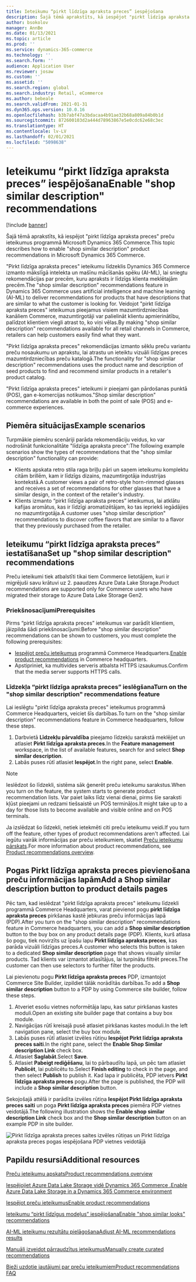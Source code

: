 ```yaml
---
title: Ieteikumu “pirkt līdzīga apraksta preces” iespējošana
description: Šajā tēmā aprakstīts, kā iespējot "pirkt līdzīga apraksta preces" preču ieteikumus programmā Microsoft Dynamics 365 Commerce.
author: bsokolov
manager: AnnBe
ms.date: 01/13/2021
ms.topic: article
ms.prod: ''
ms.service: dynamics-365-commerce
ms.technology: ''
ms.search.form: ''
audience: Application User
ms.reviewer: josaw
ms.custom: ''
ms.assetid: ''
ms.search.region: global
ms.search.industry: Retail, eCommerce
ms.author: bebeale
ms.search.validFrom: 2021-01-31
ms.dyn365.ops.version: 10.0.16
ms.openlocfilehash: b3b7abf47a3bdacaa4b91ae32b68a809a84b0b1d
ms.sourcegitcommit: 872600103d2a444d78963867e5e0cdc62e68c3ec
ms.translationtype: HT
ms.contentlocale: lv-LV
ms.lasthandoff: 02/01/2021
ms.locfileid: "5098638"
---
```

# <a name="enable-shop-similar-description-recommendations"></a><span data-ttu-id="b021c-103">Ieteikumu “pirkt līdzīga apraksta preces” iespējošana</span><span class="sxs-lookup"><span data-stu-id="b021c-103">Enable "shop similar description" recommendations</span></span>

[!include [banner](includes/banner.md)]

<span data-ttu-id="b021c-104">Šajā tēmā aprakstīts, kā iespējot "pirkt līdzīga apraksta preces" preču ieteikumus programmā Microsoft Dynamics 365 Commerce.</span><span class="sxs-lookup"><span data-stu-id="b021c-104">This topic describes how to enable "shop similar description" product recommendations in Microsoft Dynamics 365 Commerce.</span></span>

<span data-ttu-id="b021c-105">"Pirkt līdzīga apraksta preces" ieteikumu līdzeklis Dynamics 365 Commerce izmanto mākslīgā intelekta un mašīnu mācīšanās spēku (AI-ML), lai sniegtu rekomendācijas par precēm, kuru apraksts ir līdzīgs klienta meklētajām precēm.</span><span class="sxs-lookup"><span data-stu-id="b021c-105">The "shop similar description" recommendations feature in Dynamics 365 Commerce uses artificial intelligence and machine learning (AI-ML) to deliver recommendations for products that have descriptions that are similar to what the customer is looking for.</span></span> <span data-ttu-id="b021c-106">Veidojot "pirkt līdzīga apraksta preces" ieteikumus pieejamus visiem mazumtirdzniecības kanāliem Commerce, mazumtirgotāji var palielināt klientu apmierinātību, palīdzot klientiem viegli atrast to, ko viņi vēlas.</span><span class="sxs-lookup"><span data-stu-id="b021c-106">By making "shop similar description" recommendations available for all retail channels in Commerce, retailers can help customers easily find what they want.</span></span>

<span data-ttu-id="b021c-107">"Pirkt līdzīga apraksta preces" rekomendācijas izmanto sēklu preču variantu preču nosaukumu un aprakstu, lai atrastu un ieteiktu vizuāli līdzīgas preces mazumtirdzniecības preču katalogā.</span><span class="sxs-lookup"><span data-stu-id="b021c-107">The functionality for "shop similar description" recommendations uses the product name and description of seed products to find and recommend similar products in a retailer's product catalog.</span></span>

<span data-ttu-id="b021c-108">"Pirkt līdzīga apraksta preces" ieteikumi ir pieejami gan pārdošanas punktā (POS), gan e-komercijas notikumos.</span><span class="sxs-lookup"><span data-stu-id="b021c-108">"Shop similar description" recommendations are available in both the point of sale (POS) and e-commerce experiences.</span></span>

## <a name="example-scenarios"></a><span data-ttu-id="b021c-109">Piemēra situācijas</span><span class="sxs-lookup"><span data-stu-id="b021c-109">Example scenarios</span></span>

<span data-ttu-id="b021c-110">Turpmākie piemēru scenāriji parāda rekomendāciju veidus, ko var nodrošināt funkcionalitāte "līdzīga apraksta prece":</span><span class="sxs-lookup"><span data-stu-id="b021c-110">The following example scenarios show the types of recommendations that the "shop similar description" functionality can provide:</span></span>

- <span data-ttu-id="b021c-111">Klients apskata retro stila raga briļļu pāri un saņem ieteikumu komplektu citām brillēm, kam ir līdzīgs dizains, mazumtirgotāja industrijas kontekstā.</span><span class="sxs-lookup"><span data-stu-id="b021c-111">A customer views a pair of retro-style horn-rimmed glasses and receives a set of recommendations for other glasses that have a similar design, in the context of the retailer's industry.</span></span>
- <span data-ttu-id="b021c-112">Klients izmanto “pirkt līdzīga apraksta preces” ieteikumus, lai atklātu kafijas aromātus, kas ir līdzīgi aromatizētājam, ko tas iepriekš iegādājies no mazumtirgotāja.</span><span class="sxs-lookup"><span data-stu-id="b021c-112">A customer uses "shop similar description" recommendations to discover coffee flavors that are similar to a flavor that they previously purchased from the retailer.</span></span>

## <a name="set-up-shop-similar-description-recommendations"></a><span data-ttu-id="b021c-113">Ieteikumu “pirkt līdzīga apraksta preces” iestatīšana</span><span class="sxs-lookup"><span data-stu-id="b021c-113">Set up "shop similar description" recommendations</span></span>

<span data-ttu-id="b021c-114">Preču ieteikumi tiek atbalstīti tikai tiem Commerce lietotājiem, kuri ir migrējuši savu krātuvi uz 2. paaudzes Azure Data Lake Storage.</span><span class="sxs-lookup"><span data-stu-id="b021c-114">Product recommendations are supported only for Commerce users who have migrated their storage to Azure Data Lake Storage Gen2.</span></span>

### <a name="prerequisites"></a><span data-ttu-id="b021c-115">Priekšnosacījumi</span><span class="sxs-lookup"><span data-stu-id="b021c-115">Prerequisites</span></span>

<span data-ttu-id="b021c-116">Pirms “pirkt līdzīga apraksta preces” ieteikumus var parādīt klientiem, jāizpilda šādi priekšnosacījumi:</span><span class="sxs-lookup"><span data-stu-id="b021c-116">Before "shop similar description" recommendations can be shown to customers, you must complete the following prerequisites:</span></span>

- <span data-ttu-id="b021c-117">[Iespējot preču ieteikumus](enable-product-recommendations.md) programmā Commerce Headquarters.</span><span class="sxs-lookup"><span data-stu-id="b021c-117">[Enable product recommendations](enable-product-recommendations.md) in Commerce headquarters.</span></span>
- <span data-ttu-id="b021c-118">Apstipriniet, ka multivides serveris atbalsta HTTPS izsaukumus.</span><span class="sxs-lookup"><span data-stu-id="b021c-118">Confirm that the media server supports HTTPS calls.</span></span>

### <a name="turn-on-the-shop-similar-description-recommendations-feature"></a><span data-ttu-id="b021c-119">Līdzekļa “pirkt līdzīga apraksta preces” ieslēgšana</span><span class="sxs-lookup"><span data-stu-id="b021c-119">Turn on the "shop similar description" recommendations feature</span></span>

<span data-ttu-id="b021c-120">Lai ieslēgtu "pirkt līdzīga apraksta preces" ieteikumus programmā Commerce Headquarters, veiciet šīs darbības.</span><span class="sxs-lookup"><span data-stu-id="b021c-120">To turn on the "shop similar description" recommendations feature in Commerce headquarters, follow these steps.</span></span>

1. <span data-ttu-id="b021c-121">Darbvietā **Līdzekļu pārvaldība** pieejamo līdzekļu sarakstā meklējiet un atlasiet **Pirkt līdzīga apraksta preces**.</span><span class="sxs-lookup"><span data-stu-id="b021c-121">In the **Feature management** workspace, in the list of available features, search for and select **Shop similar description**.</span></span>
1. <span data-ttu-id="b021c-122">Labās puses rūtī atlasiet **Iespējot**.</span><span class="sxs-lookup"><span data-stu-id="b021c-122">In the right pane, select **Enable**.</span></span>

> [!NOTE]
> <span data-ttu-id="b021c-123">Ieslēdzot šo līdzekli, sistēma sāk ģenerēt preču ieteikumu sarakstus.</span><span class="sxs-lookup"><span data-stu-id="b021c-123">When you turn on the feature, the system starts to generate product recommendation lists.</span></span> <span data-ttu-id="b021c-124">Var paiet laiks līdz vienai dienai, pirms šie saraksti kļūst pieejami un redzami tiešsaistē un POS termināļos.</span><span class="sxs-lookup"><span data-stu-id="b021c-124">It might take up to a day for those lists to become available and visible online and on POS terminals.</span></span>
>
> <span data-ttu-id="b021c-125">Ja izslēdzat šo līdzekli, netiek ietekmēti citi preču ieteikumu veidi.</span><span class="sxs-lookup"><span data-stu-id="b021c-125">If you turn off the feature, other types of product recommendations aren't affected.</span></span> <span data-ttu-id="b021c-126">Lai iegūtu vairāk informācijas par preču ieteikumiem, skatiet [Preču ieteikumu pārskats](product-recommendations.md).</span><span class="sxs-lookup"><span data-stu-id="b021c-126">For more information about product recommendations, see [Product recommendations overview](product-recommendations.md).</span></span>

## <a name="add-a-shop-similar-description-button-to-product-details-pages"></a><span data-ttu-id="b021c-127">Pogas Pirkt līdzīga apraksta preces pievienošana preču informācijas lapām</span><span class="sxs-lookup"><span data-stu-id="b021c-127">Add a Shop similar description button to product details pages</span></span>

<span data-ttu-id="b021c-128">Pēc tam, kad ieslēdzat "pirkt līdzīga apraksta preces" ieteikumu līdzekli programmā Commerce Headquarters, varat pievienot pogu **pirkt līdzīga apraksta preces** pirkšanas kastē jebkuras preču informācijas lapā (PDP).</span><span class="sxs-lookup"><span data-stu-id="b021c-128">After you turn on the "shop similar description" recommendations feature in Commerce headquarters, you can add a **Shop similar description** button to the buy box on any product details page (PDP).</span></span> <span data-ttu-id="b021c-129">Klients, kurš atlasa šo pogu, tiek novirzīts uz īpašu lapu **Pirkt līdzīga apraksta preces**, kas parāda vizuāli līdzīgas preces.</span><span class="sxs-lookup"><span data-stu-id="b021c-129">A customer who selects this button is taken to a dedicated **Shop similar description** page that shows visually similar products.</span></span> <span data-ttu-id="b021c-130">Tad klients var izmantot atlasītājus, lai turpinātu filtrēt preces.</span><span class="sxs-lookup"><span data-stu-id="b021c-130">The customer can then use selectors to further filter the products.</span></span>

<span data-ttu-id="b021c-131">Lai pievienotu pogu **Pirkt līdzīga apraksta preces** PDP, izmantojot Commerce Site Builder, izpildiet tālāk norādītās darbības.</span><span class="sxs-lookup"><span data-stu-id="b021c-131">To add a **Shop similar description** button to a PDP by using Commerce site builder, follow these steps.</span></span>

1. <span data-ttu-id="b021c-132">Atveriet esošu vietnes noformētāja lapu, kas satur pirkšanas kastes moduli.</span><span class="sxs-lookup"><span data-stu-id="b021c-132">Open an existing site builder page that contains a buy box module.</span></span>
1. <span data-ttu-id="b021c-133">Navigācijas rūtī kreisajā pusē atlasiet pirkšanas kastes moduli.</span><span class="sxs-lookup"><span data-stu-id="b021c-133">In the left navigation pane, select the buy box module.</span></span>
1. <span data-ttu-id="b021c-134">Labās puses rūtī atlasiet izvēles rūtiņu **Iespējot Pirkt līdzīga apraksta preces saiti**.</span><span class="sxs-lookup"><span data-stu-id="b021c-134">In the right pane, select the **Enable Shop Similar description Link** check box.</span></span>
1. <span data-ttu-id="b021c-135">Atlasiet **Saglabāt**.</span><span class="sxs-lookup"><span data-stu-id="b021c-135">Select **Save**.</span></span>
1. <span data-ttu-id="b021c-136">Atlasiet **Pabeigt rediģēšanu**, lai to pārbaudītu lapā, un pēc tam atlasiet **Publicēt**, lai publicētu to.</span><span class="sxs-lookup"><span data-stu-id="b021c-136">Select **Finish editing** to check in the page, and then select **Publish** to publish it.</span></span> <span data-ttu-id="b021c-137">Kad lapa ir publicēta, PDP ietvers **Pirkt līdzīga apraksta preces** pogu.</span><span class="sxs-lookup"><span data-stu-id="b021c-137">After the page is published, the PDP will include a **Shop similar description** button.</span></span>

<span data-ttu-id="b021c-138">Sekojošajā attēlā ir parādīta izvēles rūtiņa **Iespējot Pirkt līdzīga apraksta preces saiti** un poga **Pirkt līdzīga apraksta preces** piemēra PDP vietnes veidotājā.</span><span class="sxs-lookup"><span data-stu-id="b021c-138">The following illustration shows the **Enable shop similar description Link** check box and the **Shop similar description** button on an example PDP in site builder.</span></span>

![Pirkt līdzīga apraksta preces saites izvēles rūtiņas un Pirkt līdzīga apraksta preces pogas iespējošana PDP vietnes veidotājā](./media/ter_site_builder_buybox_button.png)

## <a name="additional-resources"></a><span data-ttu-id="b021c-140">Papildu resursi</span><span class="sxs-lookup"><span data-stu-id="b021c-140">Additional resources</span></span>

[<span data-ttu-id="b021c-141">Preču ieteikumu apskats</span><span class="sxs-lookup"><span data-stu-id="b021c-141">Product recommendations overview</span></span>](product-recommendations.md)

[<span data-ttu-id="b021c-142">Iespējojiet Azure Data Lake Storage vidē Dynamics 365 Commerce .</span><span class="sxs-lookup"><span data-stu-id="b021c-142">Enable Azure Data Lake Storage in a Dynamics 365 Commerce environment</span></span>](enable-adls-environment.md)

[<span data-ttu-id="b021c-143">Iespējot preču ieteikumus</span><span class="sxs-lookup"><span data-stu-id="b021c-143">Enable product recommendations</span></span>](enable-product-recommendations.md)

[<span data-ttu-id="b021c-144">Ieteikumu “pirkt līdzīgus modeļus” iespējošana</span><span class="sxs-lookup"><span data-stu-id="b021c-144">Enable "shop similar looks" recommendations</span></span>](shop-similar-looks.md)

[<span data-ttu-id="b021c-145">AI-ML ieteikumu rezultātu pielāgošana</span><span class="sxs-lookup"><span data-stu-id="b021c-145">Adjust AI-ML recommendations results</span></span>](modify-product-recommendation-results.md)

[<span data-ttu-id="b021c-146">Manuāli izveidot pārraudzītus ieteikumus</span><span class="sxs-lookup"><span data-stu-id="b021c-146">Manually create curated recommendations</span></span>](create-editorial-recommendation-lists.md)

[<span data-ttu-id="b021c-147">Bieži uzdotie jautājumi par preču ieteikumiem</span><span class="sxs-lookup"><span data-stu-id="b021c-147">Product recommendations FAQ</span></span>](faq-recommendations.md)
